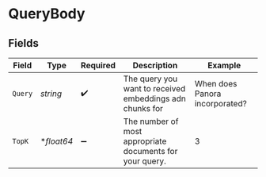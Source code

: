# QueryBody


## Fields

| Field                                                    | Type                                                     | Required                                                 | Description                                              | Example                                                  |
| -------------------------------------------------------- | -------------------------------------------------------- | -------------------------------------------------------- | -------------------------------------------------------- | -------------------------------------------------------- |
| `Query`                                                  | *string*                                                 | :heavy_check_mark:                                       | The query you want to received embeddings adn chunks for | When does Panora incorporated?                           |
| `TopK`                                                   | **float64*                                               | :heavy_minus_sign:                                       | The number of most appropriate documents for your query. | 3                                                        |